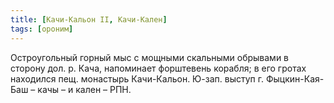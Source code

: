 ```yaml
---
title: [Качи-Кальон II, Качи-Кален]
tags: [ороним]
---
```


Остроугольный горный мыс с мощными скальными обрывами в сторону дол. р. Кача,
напоминает форштевень корабля; в его гротах находился пещ. монастырь
Качи-Кальон. Ю-зап. выступ г. Фыцкин-Кая-Баш – качы – и кален – РПН.
